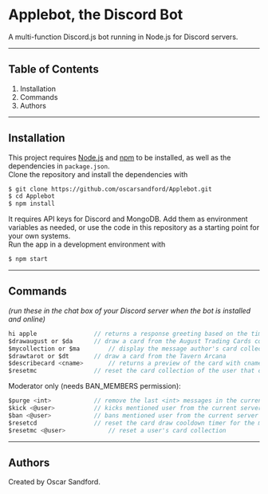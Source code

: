 # Applebot, the Discord Bot
A multi-function Discord.js bot running in Node.js for Discord servers.
<hr>

## Table of Contents
1. Installation
2. Commands
3. Authors

<hr>

## Installation

This project requires [Node.js](https://nodejs.org/) and [npm](https://www.npmjs.com/) to be installed, as well as the dependencies in `package.json`. <br>
Clone the repository and install the dependencies with
```sh
$ git clone https://github.com/oscarsandford/Applebot.git
$ cd Applebot
$ npm install
```

It requires API keys for Discord and MongoDB. Add them as environment variables as needed, or use the code in this repository as a starting point for your own systems. <br>
Run the app in a development environment with
```sh
$ npm start
```

<hr>

## Commands
*(run these in the chat box of your Discord server when the bot is installed and online)*

```js
hi apple        		// returns a response greeting based on the time of day
$drawaugust or $da		// draw a card from the August Trading Cards collection
$mycollection or $ma  		// display the message author's card collection
$drawtarot or $dt		// draw a card from the Tavern Arcana
$describecard <cname>		// returns a preview of the card with cname, if it exists
$resetmc     			// reset the card collection of the user that called it
```

Moderator only (needs BAN_MEMBERS permission):
```js
$purge <int>    		// remove the last <int> messages in the current channel, up to 50
$kick <@user>   		// kicks mentioned user from the current server
$ban <@user>   			// bans mentioned user from the current server
$resetcd        		// reset the card draw cooldown timer for the message author
$resetmc <@user>     		// reset a user's card collection
```

<hr>

## Authors
Created by Oscar Sandford.
